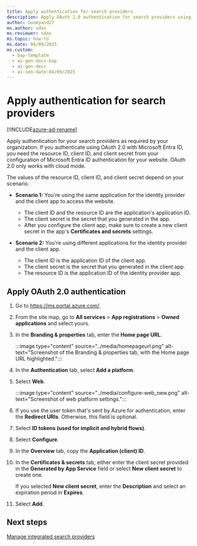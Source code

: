 ```yaml
---
title: Apply authentication for search providers
description: Apply OAuth 2.0 authentication for search providers using Microsoft Entra ID with resource, client IDs, and client secret configurations.
author: Soumyasd27
ms.author: sdas
ms.reviewer: sdas
ms.topic: how-to
ms.date: 04/09/2025
ms.custom:
  - bap-template
  - ai-gen-docs-bap
  - ai-gen-desc
  - ai-seo-date:04/09/2025
---
```


# Apply authentication for search providers

[!INCLUDE[azure-ad-rename](../../includes/cc-azure-ad-rename.md)]

Apply authentication for your search providers as required by your organization. If you authenticate using OAuth 2.0 with Microsoft Entra ID, you need the resource ID, client ID, and client secret from your configuration of Microsoft Entra ID authentication for your website. OAuth 2.0 only works with cloud mode.

The values of the resource ID, client ID, and client secret depend on your scenario.

- **Scenario 1:** You're using the same application for the identity provider and the client app to access the website.
  - The client ID and the resource ID are the application's application ID.
  - The client secret is the secret that you generated in the app.
  - After you configure the client app, make sure to create a new client secret in the app's **Certificates and secrets** settings.

- **Scenario 2:** You're using different applications for the identity provider and the client app.
  - The client ID is the application ID of the client app.
  - The client secret is the secret that you generated in the client app.
  - The resource ID is the application ID of the identity provider app.

## Apply OAuth 2.0 authentication

1. Go to https://ms.portal.azure.com/.
1. From the site map, go to **All services** > **App registrations** > **Owned applications** and select yours.
1. In the **Branding & properties** tab, enter the **Home page URL**.

    :::image type="content" source="../media/homepageurl.png" alt-text="Screenshot of the Branding & properties tab, with the Home page URL highlighted.":::

1. In the **Authentication** tab, select **Add a platform**.
1. Select **Web**.

    :::image type="content" source="../media/configure-web_new.png" alt-text="Screenshot of web platform settings.":::

1. If you use the user token that's sent by Azure for authentication, enter the **Redirect URIs**. Otherwise, this field is optional.

1. Select **ID tokens (used for implicit and hybrid flows)**.
1. Select **Configure**.
1. In the **Overview** tab, copy the **Application (client) ID**.
1. In the **Certificates & secrets** tab, either enter the client secret provided in the **Generated by App Service** field or select **New client secret** to create one.

    If you selected **New client secret**, enter the **Description** and select an expiration period in **Expires**.

1. Select **Add**.

## Next steps

[Manage integrated search providers](add-search-provider.md#manage-integrated-search-providers)
